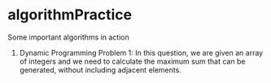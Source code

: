 # algorithmPractice
Some important algorithms in action

1. Dynamic Programming Problem 1:
In this question, we are given an array of integers and we need to calculate the maximum sum that can be generated, without including adjacent elements.
